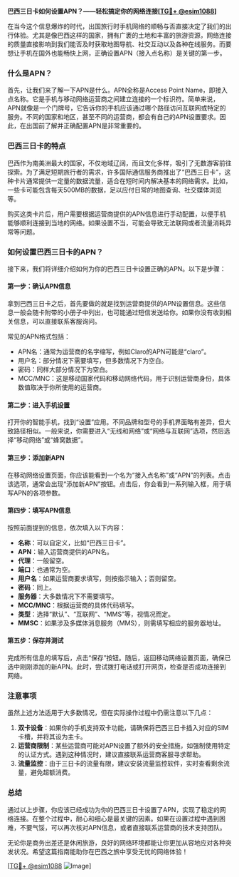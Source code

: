 **巴西三日卡如何设置APN？——轻松搞定你的网络连接[[TG💪+ @esim1088](https://t.me/s/esim1088)]**

在当今这个信息爆炸的时代，出国旅行时手机网络的顺畅与否直接决定了我们的出行体验。尤其是像巴西这样的国家，拥有广袤的土地和丰富的旅游资源，网络连接的质量直接影响到我们能否及时获取地图导航、社交互动以及各种在线服务。而要想让手机在国外也能畅快上网，正确设置APN（接入点名称）是关键的第一步。

### 什么是APN？

首先，让我们来了解一下APN是什么。APN全称是Access Point Name，即接入点名称。它是手机与移动网络运营商之间建立连接的一个标识符。简单来说，APN就像是一个门牌号，它告诉你的手机应该通过哪个路径访问互联网或特定的服务。不同的国家和地区，甚至不同的运营商，都会有自己的APN设置要求。因此，在出国前了解并正确配置APN是非常重要的。

### 巴西三日卡的特点

巴西作为南美洲最大的国家，不仅地域辽阔，而且文化多样，吸引了无数游客前往探索。为了满足短期旅行者的需求，许多国际通信服务商推出了“巴西三日卡”，这种卡片通常提供一定量的数据流量，适合在短时间内解决基本的网络需求。比如，一些卡可能包含每天500MB的数据，足以应付日常的地图查询、社交媒体浏览等。

购买这类卡片后，用户需要根据运营商提供的APN信息进行手动配置，以便手机能够顺利连接到当地的网络。如果设置不当，可能会导致无法联网或者流量消耗异常等问题。

### 如何设置巴西三日卡的APN？

接下来，我们将详细介绍如何为你的巴西三日卡设置正确的APN。以下是步骤：

#### 第一步：确认APN信息

拿到巴西三日卡之后，首先要做的就是找到运营商提供的APN设置信息。这些信息一般会随卡附带的小册子中列出，也可能通过短信发送给你。如果你没有收到相关信息，可以直接联系客服询问。

常见的APN格式包括：
- APN名：通常为运营商的名字缩写，例如Claro的APN可能是“claro”。
- 用户名：部分情况下需要填写，但多数情况下为空白。
- 密码：同样大部分情况下为空白。
- MCC/MNC：这是移动国家代码和移动网络代码，用于识别运营商身份，具体数值取决于你所使用的运营商。

#### 第二步：进入手机设置

打开你的智能手机，找到“设置”应用。不同品牌和型号的手机界面略有差异，但大致路径相似。一般来说，你需要进入“无线和网络”或“网络与互联网”选项，然后选择“移动网络”或“蜂窝数据”。

#### 第三步：添加新APN

在移动网络设置页面，你应该能看到一个名为“接入点名称”或“APN”的列表。点击该选项，通常会出现“添加新APN”按钮。点击后，你会看到一系列输入框，用于填写APN的各项参数。

#### 第四步：填写APN信息

按照前面提到的信息，依次填入以下内容：
- **名称**：可以自定义，比如“巴西三日卡”。
- **APN**：输入运营商提供的APN名。
- **代理**：一般留空。
- **端口**：也通常为空。
- **用户名**：如果运营商要求填写，则按指示输入；否则留空。
- **密码**：同上。
- **服务器**：大多数情况下不需要填写。
- **MCC/MNC**：根据运营商的具体代码填写。
- **类型**：选择“默认”、“互联网”、“MMS”等，视情况而定。
- **MMSC**：如果涉及多媒体消息服务（MMS），则需填写相应的服务器地址。

#### 第五步：保存并测试

完成所有信息的填写后，点击“保存”按钮。随后，返回移动网络设置页面，确保已选中刚刚添加的新APN。此时，尝试拨打电话或打开网页，检查是否成功连接到网络。

### 注意事项

虽然上述方法适用于大多数情况，但在实际操作过程中仍需注意以下几点：
1. **双卡设备**：如果你的手机支持双卡功能，请确保将巴西三日卡插入对应的SIM卡槽，并将其设为主卡。
2. **运营商限制**：某些运营商可能对APN设置了额外的安全措施，如强制使用特定的认证方式。遇到这种情况时，建议直接联系运营商客服寻求帮助。
3. **流量监控**：由于三日卡的流量有限，建议安装流量监控软件，实时查看剩余流量，避免超额消费。

### 总结

通过以上步骤，你应该已经成功为你的巴西三日卡设置了APN，实现了稳定的网络连接。在整个过程中，耐心和细心是最关键的因素。如果在设置过程中遇到困难，不要气馁，可以再次核对APN信息，或者直接联系运营商的技术支持团队。

无论你是商务出差还是休闲旅游，良好的网络环境都能让你更加从容地应对各种突发状况。希望这篇指南能助你在巴西之旅中享受无忧的网络体验！

[[TG💪+ @esim1088](https://t.me/s/esim1088) ![Image](https://i.postimg.cc/4NQfJmqS/Snipaste-2025-05-13-00-14-12.png)]